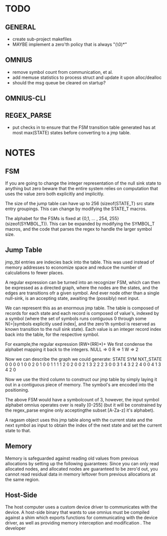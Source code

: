 TODO
====
GENERAL
-------
- create sub-project makefiles
- MAYBE implement a zero'th policy that is always "(\0)*"


OMNIUS
------
- remove symbol count from communication, et al.
- add memuse statistics to process struct and update it upon alloc/dealloc
- should the msg queue be cleared on startup?

OMNIUS-CLI
----------




REGEX_PARSE
-----------
- put checks in to ensure that the FSM transition table generated has at most max(STATE) states before converting to a jmp table.



NOTES
=====
FSM
---
If you are going to change the integer representation of the null sink state to anything but zero beware that the entire 
system relies on computation that uses the value zero both explicitly and implicitly.


The size of the jump table can have up to 256 (sizeof(STATE_T) src state entry groupings. This can change by modifying
the STATE_T macros.


The alphabet for the FSMs is fixed at {0,1, ... , 254, 255} (sizeof(SYMBOL_T)). This can be expanded by modifying
the SYMBOL_T macros, and the code that parses the regex to handle the larger symbol size.

Jump Table
----------
jmp_tbl entries are indecies back into the table. This was used instead of memory addresses to economize space and
reduce the number of calculations to fewer places.

A regular expression can be turned into an recognizer FSM, which can then be expressed as a directed graph, where the
nodes are the states, and the edges are transitions ofr a given symbol. And ever node other than a single null-sink,
is an accepting state, awaiting the (possibly) next input.

We can represent this as an enormous jmp table. The table is composed of records for each state and each record is
composed of value's, indexed by a symbol (where the set of symbols runs contiguous 0 through some N(=|symbols explicitly
used index|, and the zero'th symbol is reserved as known transition to the null sink state). Each value is an integer 
record index back into the table, for the respective symbol.

For example,the regular expression (RW+(RR)*)+
We first condense the alphabet mapping it back to the integers.
NULL => 0
R    => 1
W    => 2

Now we can describe the graph we could generate:
STATE    SYM     NXT_STATE
0        0       0
0        1       0
0        2       0
1        0       0
1        1       1
1        2       0
2        0       0
2        1       3
2        2       2
3        0       0
3        1       4
3        2       2
4        0       0
4        1       3
4        2       0

Now we use the third column to construct our jmp table by simply laying it out in a contiguous piece of memory. The symbol's are encoded into the positioning.

The above FSM would have a symbolcount of 3, however, the input symbol alphabet omnius operates over is really [0-255] (but it will be constrained by the regex_parse engine only acceptingthe subset [A-Za-z] it's alphabet). 

A ragasm object uses this jmp table along with the current state and the next symbol as input to obtain the index
of the next state and set the current state to that.


Memory
------
Memory is safeguarded against reading old values from previous allocations by setting up the following guarantees: 
Since you can only read allocated nodes, and allocated nodes are guaranteed to be zero'd out, you cannot read residual 
data in memory leftover from previous allocations at the same region.


Host-Side
---------
The host computer uses a custom device driver to communicates with the device. A host-side binary that wants to use omnius must be compiled against a shim which exports functions for communicating with the device driver, as well as providing memory interception and modification . The developer 


